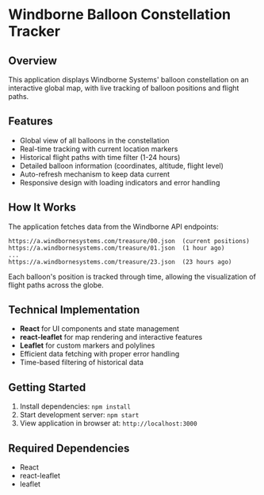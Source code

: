 # Windborne Balloon Constellation Tracker

## Overview
This application displays Windborne Systems' balloon constellation on an interactive global map, with live tracking of balloon positions and flight paths.

## Features
- Global view of all balloons in the constellation
- Real-time tracking with current location markers
- Historical flight paths with time filter (1-24 hours)
- Detailed balloon information (coordinates, altitude, flight level)
- Auto-refresh mechanism to keep data current
- Responsive design with loading indicators and error handling

## How It Works

The application fetches data from the Windborne API endpoints:

```
https://a.windbornesystems.com/treasure/00.json  (current positions)
https://a.windbornesystems.com/treasure/01.json  (1 hour ago)
...
https://a.windbornesystems.com/treasure/23.json  (23 hours ago)
```

Each balloon's position is tracked through time, allowing the visualization of flight paths across the globe.

## Technical Implementation

- **React** for UI components and state management
- **react-leaflet** for map rendering and interactive features
- **Leaflet** for custom markers and polylines
- Efficient data fetching with proper error handling
- Time-based filtering of historical data

## Getting Started

1. Install dependencies: `npm install`
2. Start development server: `npm start`
3. View application in browser at: `http://localhost:3000`

## Required Dependencies

- React
- react-leaflet
- leaflet